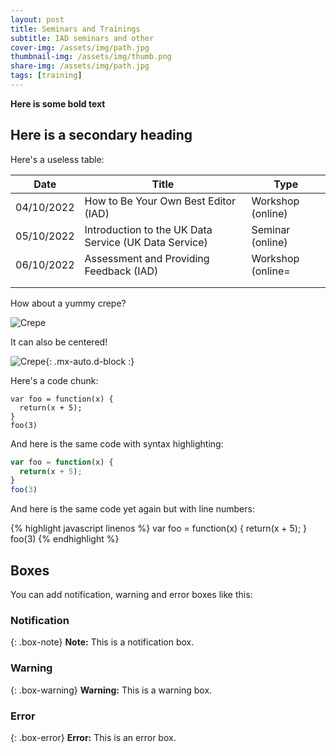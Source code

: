 ```yaml
---
layout: post
title: Seminars and Trainings
subtitle: IAD seminars and other 
cover-img: /assets/img/path.jpg
thumbnail-img: /assets/img/thumb.png
share-img: /assets/img/path.jpg
tags: [training]
---
```


**Here is some bold text**

## Here is a secondary heading

Here's a useless table:

| Date       | Title                                                 | Type              |
|------------|-------------------------------------------------------|-------------------|
| 04/10/2022 | How to Be Your Own Best Editor (IAD)                  | Workshop (online) |
| 05/10/2022 | Introduction to the UK Data Service (UK Data Service) | Seminar (online)  |
| 06/10/2022 | Assessment and Providing Feedback (IAD)               | Workshop (online= |
|            |                                                       |                   |
|            |                                                       |                   |


How about a yummy crepe?

![Crepe](https://s3-media3.fl.yelpcdn.com/bphoto/cQ1Yoa75m2yUFFbY2xwuqw/348s.jpg)

It can also be centered!

![Crepe](https://s3-media3.fl.yelpcdn.com/bphoto/cQ1Yoa75m2yUFFbY2xwuqw/348s.jpg){: .mx-auto.d-block :}

Here's a code chunk:

~~~
var foo = function(x) {
  return(x + 5);
}
foo(3)
~~~

And here is the same code with syntax highlighting:

```javascript
var foo = function(x) {
  return(x + 5);
}
foo(3)
```

And here is the same code yet again but with line numbers:

{% highlight javascript linenos %}
var foo = function(x) {
  return(x + 5);
}
foo(3)
{% endhighlight %}

## Boxes
You can add notification, warning and error boxes like this:

### Notification

{: .box-note}
**Note:** This is a notification box.

### Warning

{: .box-warning}
**Warning:** This is a warning box.

### Error

{: .box-error}
**Error:** This is an error box.
